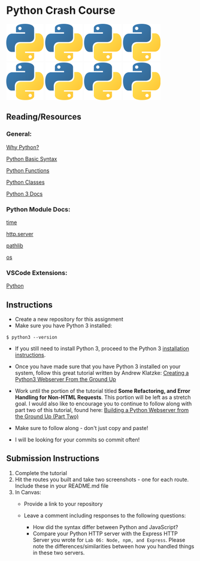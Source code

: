 # Python Crash Course

![Python logo](py-logo.svg.png) ![Python logo](py-logo.svg.png) ![Python logo](py-logo.svg.png) ![Python logo](py-logo.svg.png) ![Python logo](py-logo.svg.png) ![Python logo](py-logo.svg.png) ![Python logo](py-logo.svg.png) ![Python logo](py-logo.svg.png)

## Reading/Resources

### General:
[Why Python?](http://www.bestprogramminglanguagefor.me/why-learn-python)

[Python Basic Syntax](https://www.w3schools.com/python/python_syntax.asp)

[Python Functions](https://www.w3schools.com/python/python_functions.asp)

[Python Classes](https://www.w3schools.com/python/python_classes.asp)

[Python 3 Docs](https://docs.python.org/3.6/)

### Python Module Docs:
[time](https://docs.python.org/3/library/time.html)

[http.server](https://docs.python.org/3/library/http.server.html)

[pathlib](https://docs.python.org/3/library/pathlib.html)

[os](https://docs.python.org/3/library/os.html)

### VSCode Extensions:
[Python](https://marketplace.visualstudio.com/items?itemName=ms-python.python)

## Instructions
- Create a new repository for this assignment
- Make sure you have Python 3 installed:
```
$ python3 --version
```
- If you still need to install Python 3, proceed to the Python 3 [installation instructions](install-py.md).

- Once you have made sure that you have Python 3 installed on your system, follow this great tutorial written by Andrew Klatzke: [Creating a Python3 Webserver From the Ground Up](https://medium.com/@andrewklatzke/creating-a-python3-webserver-from-the-ground-up-4ff8933ecb96)
- Work until the portion of the tutorial titled **Some Refactoring, and Error Handling for Non-HTML Requests**. This portion will be left as a stretch goal. I would also like to encourage you to continue to follow along with part two of this tutorial, found here: [Building a Python Webserver from the Ground Up (Part Two)](https://medium.com/@andrewklatzke/building-a-python-webserver-from-the-ground-up-part-two-c8ca336abe62)
- Make sure to follow along - don't just copy and paste!
- I will be looking for your commits so commit often!

## Submission Instructions

1. Complete the tutorial
2. Hit the routes you built and take two screenshots - one for each route. Include these in your README.md file
3. In Canvas:
    - Provide a link to your repository
    - Leave a comment including responses to the following questions:

      - How did the syntax differ between Python and JavaScript?
      - Compare your Python HTTP server with the Express HTTP Server you wrote for `Lab 06: Node, npm, and Express`. Please note the differences/similarities between how you handled things in these two servers.